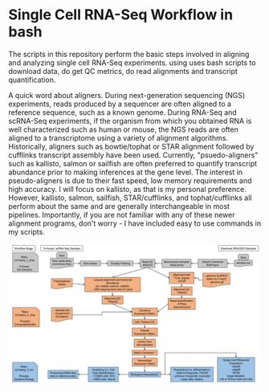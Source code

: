﻿# Single Cell RNA-Seq Workflow in bash

The scripts in this repository perform the basic steps involved in aligning and analyzing single cell RNA-Seq experiments. using uses bash scripts to download data, do get QC metrics, do read alignments and transcript quantification.

A quick word about aligners. During next-generation sequencing (NGS) experiments, reads produced by a sequencer are often aligned to a reference sequence, such as a known genome. During RNA-Seq and scRNA-Seq experiments, if the organism from which you obtained RNA is well characterized such as human or mouse, the NGS reads are often aligned to a transcriptome using a variety of alignment algorithms. Historically, aligners such as bowtie/tophat or STAR alignment followed by cufflinks transcript assembly have been used. Currently, "psuedo-aligners" such as kallisto, salmon or sailfish are often preferred to quantify transcript abundance prior to making inferences at the gene level. The interest in pseudo-aligners is due to their fast speed, low memory requirements and high accuracy. I will focus on kallisto, as that is my personal preference. However, kallisto, salmon, sailfish, STAR/cufflinks, and tophat/cufflinks all perform about the same and are generally interchangeable in most pipelines. Importantly, if you are not familiar with any of these newer alignment programs, don't worry - I have included easy to use commands in my scripts.

![Alt text](https://github.com/ctrhodes/scRNA-seq/blob/master/scRNA-expanded.png?raw=true)
